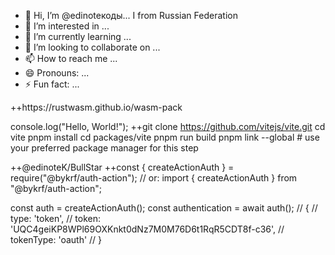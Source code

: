 - 👋 Hi, I’m @edinoteкоды... I from Russian Federation 
- 👀 I’m interested in ...
- 🌱 I’m currently learning ... 
- 💞️ I’m looking to collaborate on ...
- 📫 How to reach me ...
- 😄 Pronouns: ...
- ⚡ Fun fact: ...

<!---
edinoteK/edinoteK is a ✨ special ✨ repository because its `README.md` (this file) appears on your GitHub profile.
You can click the Preview link to take a look at your changes.
---> ++https://rustwasm.github.io/wasm-pack
console.log("Hello, World!");
++git clone https://github.com/vitejs/vite.git
cd vite
pnpm install
cd packages/vite
pnpm run build
pnpm link --global # use your preferred package manager for this step


++@edinoteK/BullStar
++const { createActionAuth } = require("@bykrf/auth-action");
// or: import { createActionAuth } from "@bykrf/auth-action";

const auth = createActionAuth();
const authentication = await auth();
// {
//   type: 'token',
//   token: 'UQC4geiKP8WPl69OXKnkt0dNz7M0M76D6t1RqR5CDT8f-c36',
//   tokenType: 'oauth'
// }